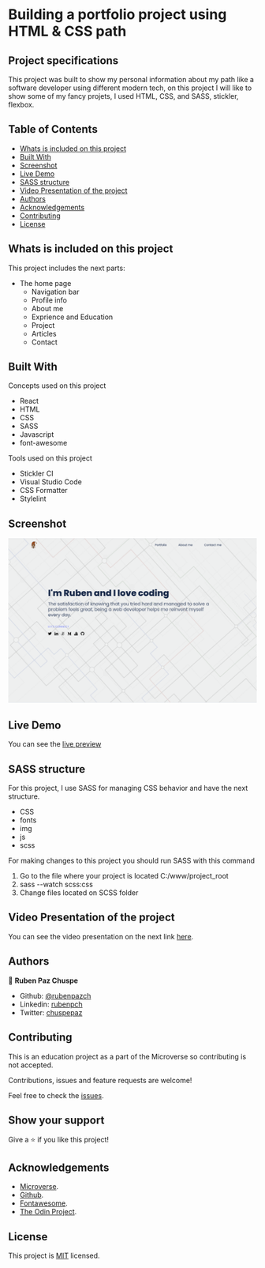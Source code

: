 # Building a portfolio project using HTML & CSS path

## Project specifications

This project was built to show my personal information about my path like a software developer using different modern tech, on this project I will like to show some of my fancy projets, I used HTML, CSS, and SASS, stickler, flexbox.    



<!-- TABLE OF CONTENTS -->
## Table of Contents

* [Whats is included on this project](#whats-is-included-on-this-project)
* [Built With](#built-with)
* [Screenshot](#screenshot)
* [Live Demo](#live-demo)
* [SASS structure](#SASS-structure)
* [Video Presentation of the project](#video-presentation-of-the-project)
* [Authors](#authors)
* [Acknowledgements](#acknowledgements)
* [Contributing](#-Contributing)
* [License](#license)




## Whats is included on this project

This project includes the next parts:

+ The home page 
  + Navigation bar
  + Profile info
  + About me
  + Exprience and Education
  + Project
  + Articles
  + Contact



## Built With

Concepts used on this project

- React
- HTML
- CSS
- SASS 
- Javascript
- font-awesome

Tools used on this project

- Stickler CI
- Visual Studio Code
- CSS Formatter
- Stylelint


## Screenshot

![screenshot](./screem_shot.png)

## Live Demo

You can see the [live preview](http://rubenpazch.github.io/)

## SASS structure 

For this project, I use SASS for managing CSS behavior and have the next structure.

* CSS
* fonts
* img
* js
* scss

For making changes to this project you should run SASS with this command

1. Go to the file where your project is located C:/www/project_root
2. sass --watch scss:css
3. Change files located on SCSS folder

## Video Presentation of the project

You can see the video presentation on the next link [here](https://www.youtube.com/watch?v=SWB-fzTpx5g&t=49s).


## Authors

👤 **Ruben Paz Chuspe**

- Github: [@rubenpazch](https://github.com/rubenpazch)
- Linkedin: [rubenpch](https://www.linkedin.com/in/rubenpch/)
- Twitter: [chuspepaz](https://twitter.com/ChuspePaz)

## Contributing

This is an education project as a part of the Microverse so contributing is not accepted. 

Contributions, issues and feature requests are welcome!

Feel free to check the [issues](https://github.com/rubenpazch/my_portfolio/issues).

## Show your support

Give a ⭐️ if you like this project!

## Acknowledgements

+ [Microverse](https://www.microverse.org/).
+ [Github](http://github.com/).
+ [Fontawesome](http://fontawesome.com/).
+ [The Odin Project](theodinproject.com/).


## License

This project is [MIT](lic.url) licensed.


